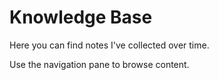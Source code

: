 # Knowledge Base

Here you can find notes I've collected over time.

Use the navigation pane to browse content.